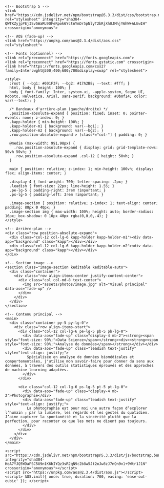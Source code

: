 <!doctype html>
<html lang="fr">
  <head>
    <meta charset="utf-8" />
    <meta name="viewport" content="width=device-width, initial-scale=1" />
    <title>t'occupe — Accueil</title>

    <!-- Bootstrap 5 -->
    <link href="https://cdn.jsdelivr.net/npm/bootstrap@5.3.3/dist/css/bootstrap.min.css" rel="stylesheet" integrity="sha384-QWTKZyjpPEjISv5WaRU9OFeRpok6YctnYmDr5pNlyT2bRjXh0JMhjY6hW+ALEwIH" crossorigin="anonymous">

    <!-- AOS (fade-up) -->
    <link href="https://unpkg.com/aos@2.3.4/dist/aos.css" rel="stylesheet">

    <!-- Fonts (optionnel) -->
    <link rel="preconnect" href="https://fonts.googleapis.com">
    <link rel="preconnect" href="https://fonts.gstatic.com" crossorigin>
    <link href="https://fonts.googleapis.com/css2?family=Inter:wght@300;400;600;700&display=swap" rel="stylesheet">

    <style>
      :root { --bg1: #001F3F; --bg2: #17A2B8; --text: #fff; }
      html, body { height: 100%; }
      body { font-family: Inter, system-ui, -apple-system, Segoe UI, Roboto, Helvetica, Arial, sans-serif; background: #0b0f14; color: var(--text); }

      /* Bandeaux d'arrière-plan (gauche/droite) */
      .position-absolute-expand { position: fixed; inset: 0; pointer-events: none; z-index: 0; }
      .kapp-holder { min-height: 100%; }
      .kapp-holder-m1 { background: var(--bg1); }
      .kapp-holder-m2 { background: var(--bg2); }
      .row.position-absolute-expand > [class*="col-"] { padding: 0; }

      @media (max-width: 991.98px) {
        .row.position-absolute-expand { display: grid; grid-template-rows: 50vh 50vh; }
        .row.position-absolute-expand .col-12 { height: 50vh; }
      }

      main { position: relative; z-index: 1; min-height: 100vh; display: flex; align-items: center; }

      .display-4 { font-weight: 700; letter-spacing: .2px; }
      .leadish { font-size: 22px; line-height: 1.55; }
      .pe-lg-5 { padding-right: 3rem !important; }
      .ps-lg-5 { padding-left: 3rem !important; }

      .image-section { position: relative; z-index: 1; text-align: center; padding: 80px 0 40px; }
      .image-section img { max-width: 100%; height: auto; border-radius: 16px; box-shadow: 0 10px 40px rgba(0,0,0,.4); }
    </style>
  </head>
  <body>

    <!-- Arrière-plan -->
    <div class="row position-absolute-expand">
      <div class="col-12 col-lg-6 kapp-holder kapp-holder-m1"><div data-app="background" class="kapp"></div></div>
      <div class="col-12 col-lg-6 kapp-holder kapp-holder-m2"><div data-app="background" class="kapp"></div></div>
    </div>

    <!-- Section image -->
    <section class="image-section keditable keditable-auto">
      <div class="container">
        <div class="row align-items-center justify-content-center">
          <div class="col col-md-8 text-center">
            <img src="assets/photos/image.jpg" alt="Visuel principal" data-aos="fade-up" />
          </div>
        </div>
      </div>
    </section>

    <!-- Contenu principal -->
    <main>
      <div class="container py-5 py-lg-0">
        <div class="row align-items-start">
          <div class="col-12 col-lg-6 pe-lg-5 pb-5 pb-lg-0">
            <div data-aos="fade-up" class="display-4 mb-2"><strong><span style="font-size: 90%;">Data Science</span></strong><div><strong><span style="font-size: 90%;">Analyse de données</span></strong></div></div>
            <div data-aos="fade-up" class="leadish text-justify" style="text-align: justify;">
              Spécialisée en analyse de données biomédicales et comportementales, j'utilise mon savoir‑faire pour donner du sens aux données, à travers des outils statistiques éprouvés et des approches de machine learning adaptées.
            </div>
          </div>

          <div class="col-12 col-lg-6 ps-lg-5 pt-5 pt-lg-0">
            <div data-aos="fade-up" class="display-4 mb-2">Photographie</div>
            <div data-aos="fade-up" class="leadish text-justify" style="text-align: justify;">
              La photographie est pour moi une autre façon d’explorer l’humain ; par la lumière, les regards et les gestes du quotidien. J’aime capturer la spontanéité et la sincérité plutôt que la perfection, pour raconter ce que les mots ne disent pas toujours.
            </div>
          </div>
        </div>
      </div>
    </main>

    <script src="https://cdn.jsdelivr.net/npm/bootstrap@5.3.3/dist/js/bootstrap.bundle.min.js" integrity="sha384-HoA7YJQ5WDaFSC5U9n1K6bIYQz3sR2qN9c2b8w5Jt2oJw8zJ7nQn9v1+9Wtr1J1N" crossorigin="anonymous"></script>
    <script src="https://unpkg.com/aos@2.3.4/dist/aos.js"></script>
    <script> AOS.init({ once: true, duration: 700, easing: 'ease-out-cubic' }); </script>
  </body>
</html>

